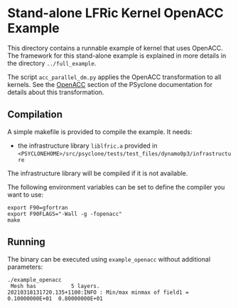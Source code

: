 # Stand-alone LFRic Kernel OpenACC Example

This directory contains a runnable example of kernel that uses
OpenACC. The framework for this stand-alone example is explained in
more details in the directory ``../full_example``.

The script ``acc_parallel_dm.py`` applies the OpenACC transformation to all 
kernels. See the [OpenACC](https://psyclone.readthedocs.io/en/stable/transformations.html#openacc)
section of the PSyclone documentation for details about this transformation.

## Compilation

A simple makefile is provided to compile the example. It needs:
- the infrastructure library ``liblfric.a`` provided in
  ``<PSYCLONEHOME>/src/psyclone/tests/test_files/dynamo0p3/infrastructure``

The infrastructure library will be compiled if it is not available.

The following environment variables can be set to define the compiler
you want to use:
```shell
export F90=gfortran
export F90FLAGS="-Wall -g -fopenacc"
make
```

## Running

The binary can be executed using ``example_openacc`` without additional parameters:
```shell
./example_openacc
 Mesh has           5 layers.
20210318131720.135+1100:INFO : Min/max minmax of field1 =   0.10000000E+01  0.80000000E+01
```
